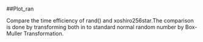 
##Plot_ran

Compare the time efficiency of rand() and xoshiro256star.The comparison is done by transforming both in to standard normal random number by Box-Muller Transformation.

